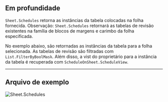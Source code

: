 ## Em profundidade
`Sheet.Schedules` retorna as instâncias da tabela colocadas na folha fornecida. Observação: `Sheet.Schedules` retornará as tabelas de revisão existentes na família de blocos de margens e carimbo da folha especificada.

No exemplo abaixo, são retornadas as instâncias da tabela para a folha selecionada. As tabelas de revisão são filtradas com `List.FilterByBoolMask`. Além disso, a vist do proprietário para a instância da tabela é recuperada com `ScheduleOnSheet.ScheduleView`.
___
## Arquivo de exemplo

![Sheet.Schedules](./Revit.Elements.Views.Sheet.Schedules_img.jpg)
